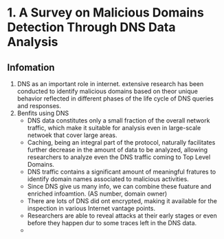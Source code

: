 # 1. A Survey on Malicious Domains Detection Through DNS Data Analysis

## Infomation

1. DNS as an important role in internet. extensive research has been conducted to identify malicious domains based on theor unique behavior reflected in different phases of the life cycle of DNS queries and responses. 
2. Benfits using DNS
   - DNS data constitutes only a small fraction of the overall network traffic, which make it suitable for analysis even in large-scale netwoek that cover large areas. 
   - Caching, being an integral part of the protocol, naturally facilitates further decrease in the amount of data to be analyzed, allowing researchers to analyze even the DNS traffic coming to Top Level Domains. 
   - DNS traffic contains a significant amount of meaningful fratures to identify domain names associated to malicious activities. 
   - Since DNS give us many info, we can combine these fuature and enriched infoamtion. (AS number, domain owner)
   - There are lots of DNS did ont encrypted, making it available for the inspection in various Internet vantage points. 
   - Researchers are able to reveal attacks at their early stages or even before they happen dur to some traces left in the DNS data.
   - 